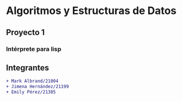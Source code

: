 # Algoritmos y Estructuras de Datos
## Proyecto 1
### Intérprete para lisp

## Integrantes

```diff
+ Mark Albrand/21004
+ Jimena Hernández/21199
+ Emily Pérez/21385
```